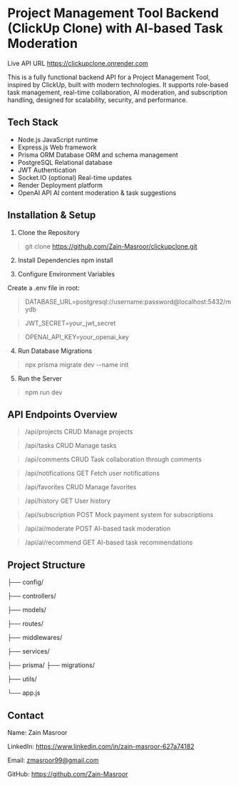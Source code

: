 # Project Management Tool Backend (ClickUp Clone) with AI-based Task Moderation

Live API URL
https://clickupclone.onrender.com


This is a fully functional backend API for a Project Management Tool, inspired by ClickUp, built with modern technologies. It supports role-based task management, real-time collaboration, AI moderation, and subscription handling, designed for scalability, security, and performance.



## Tech Stack

- Node.js	JavaScript runtime
- Express.js	Web framework
- Prisma ORM	Database ORM and schema management
- PostgreSQL	Relational database
- JWT	Authentication
- Socket.IO (optional)	Real-time updates
- Render	Deployment platform
- OpenAI API	AI content moderation & task suggestions



## Installation & Setup
1. Clone the Repository

> git clone https://github.com/Zain-Masroor/clickupclone.git

2. Install Dependencies
npm install

3. Configure Environment Variables

Create a .env file in root:

>DATABASE_URL=postgresql://username:password@localhost:5432/mydb

>JWT_SECRET=your_jwt_secret

>OPENAI_API_KEY=your_openai_key


4. Run Database Migrations
>npx prisma migrate dev --name init


5. Run the Server
>npm run dev

## API Endpoints Overview

>/api/projects	CRUD	Manage projects	

>/api/tasks	CRUD	Manage tasks	

>/api/comments	CRUD	Task collaboration through comments	

>/api/notifications	GET	Fetch user notifications	

>/api/favorites	CRUD	Manage favorites	

>/api/history	GET	User history	

>/api/subscription	POST	Mock payment system for subscriptions	

>/api/ai/moderate	POST	AI-based task moderation	

>/api/ai/recommend	GET	AI-based task recommendations	


## Project Structure

├── config/    

├── controllers/   

├── models/         

├── routes/         

├── middlewares/   

├── services/      

├── prisma/
  ├── migrations/

├── utils/         

└── app.js          


## Contact

Name: Zain Masroor

LinkedIn: https://www.linkedin.com/in/zain-masroor-627a74182

Email: zmasroor99@gmail.com

GitHub: https://github.com/Zain-Masroor

